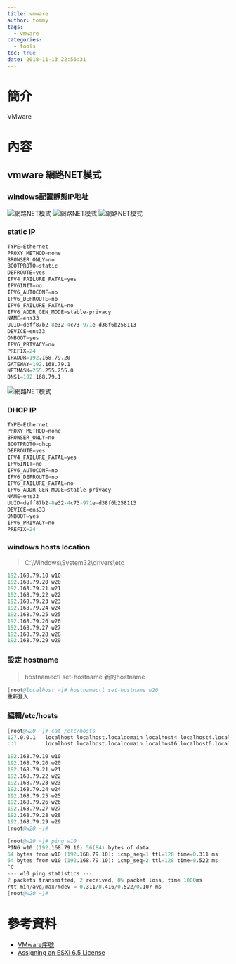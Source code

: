 ```yaml
---
title: vmware
author: tommy
tags:
  - vmware
categories:
  - tools
toc: true
date: 2018-11-13 22:56:31
---
```


# 簡介

VMware

<!--more-->
# 內容

## vmware 網路NET模式
### windows配置靜態IP地址
![網路NET模式](../images/20181122101914.png)
![網路NET模式](../images/20181122102418.png)
![網路NET模式](../images/20181122103304.png)

### static IP
```s
TYPE=Ethernet
PROXY_METHOD=none
BROWSER_ONLY=no
BOOTPROTO=static
DEFROUTE=yes
IPV4_FAILURE_FATAL=yes
IPV6INIT=no
IPV6_AUTOCONF=no
IPV6_DEFROUTE=no
IPV6_FAILURE_FATAL=no
IPV6_ADDR_GEN_MODE=stable-privacy
NAME=ens33
UUID=deff87b2-8e32-4c73-971e-d38f6b258113
DEVICE=ens33
ONBOOT=yes
IPV6_PRIVACY=no
PREFIX=24
IPADDR=192.168.79.20
GATEWAY=192.168.79.1
NETMASK=255.255.255.0
DNS1=192.168.79.1
```

![網路NET模式](../images/20181122104350.png)




### DHCP IP
```s
TYPE=Ethernet
PROXY_METHOD=none
BROWSER_ONLY=no
BOOTPROTO=dhcp
DEFROUTE=yes
IPV4_FAILURE_FATAL=yes
IPV6INIT=no
IPV6_AUTOCONF=no
IPV6_DEFROUTE=no
IPV6_FAILURE_FATAL=no
IPV6_ADDR_GEN_MODE=stable-privacy
NAME=ens33
UUID=deff87b2-8e32-4c73-971e-d38f6b258113
DEVICE=ens33
ONBOOT=yes
IPV6_PRIVACY=no
PREFIX=24

```

### windows hosts location
> C:\Windows\System32\drivers\etc
```s
192.168.79.10 w10
192.168.79.20 w20
192.168.79.21 w21
192.168.79.22 w22
192.168.79.23 w23
192.168.79.24 w24
192.168.79.25 w25
192.168.79.26 w26
192.168.79.27 w27
192.168.79.28 w28
192.168.79.29 w29
```

### 設定 hostname
> hostnamectl set-hostname 新的hostname

```s
[root@localhost ~]# hostnamectl set-hostname w20
重新登入
```

### 編輯/etc/hosts
```s
[root@w20 ~]# cat /etc/hosts
127.0.0.1   localhost localhost.localdomain localhost4 localhost4.localdomain4
::1         localhost localhost.localdomain localhost6 localhost6.localdomain6

192.168.79.10 w10
192.168.79.20 w20
192.168.79.21 w21
192.168.79.22 w22
192.168.79.23 w23
192.168.79.24 w24
192.168.79.25 w25
192.168.79.26 w26
192.168.79.27 w27
192.168.79.28 w28
192.168.79.29 w29
[root@w20 ~]# 


```

```s
[root@w20 ~]# ping w10
PING w10 (192.168.79.10) 56(84) bytes of data.
64 bytes from w10 (192.168.79.10): icmp_seq=1 ttl=128 time=0.311 ms
64 bytes from w10 (192.168.79.10): icmp_seq=2 ttl=128 time=0.522 ms
^C
--- w10 ping statistics ---
2 packets transmitted, 2 received, 0% packet loss, time 1000ms
rtt min/avg/max/mdev = 0.311/0.416/0.522/0.107 ms
[root@w20 ~]# 

```



# 參考資料
- [VMware序號](https://ithelp.ithome.com.tw/questions/10186230)
- [Assigning an ESXi 6.5 License](https://www.thomas-krenn.com/en/wiki/Assigning_an_ESXi_6.5_License)


